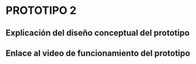 #  PROTOTIPO 2

## Explicación del diseño conceptual del prototipo

## Enlace al video de funcionamiento del prototipo
